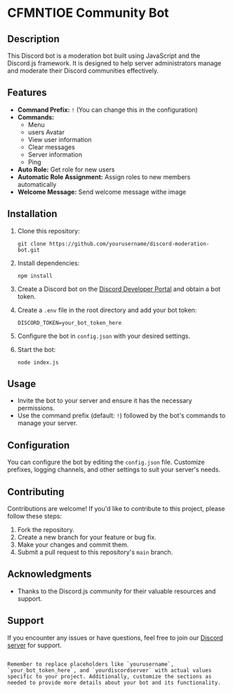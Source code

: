 
# CFMNTIOE Community Bot

## Description

This Discord bot is a moderation bot built using JavaScript and the Discord.js framework.
It is designed to help server administrators manage and moderate their Discord communities effectively.

## Features

- **Command Prefix:** `!` (You can change this in the configuration)
- **Commands:**
  - Menu 
  - users Avatar
  - View user information
  - Clear messages
  - Server information
  - Ping
- **Auto Role:** Get role for new users
- **Automatic Role Assignment:** Assign roles to new members automatically
- **Welcome Message:** Send welcome message withe image 

## Installation

1. Clone this repository:

   ```
   git clone https://github.com/yourusername/discord-moderation-bot.git
   ```

2. Install dependencies:

   ```
   npm install
   ```

3. Create a Discord bot on the [Discord Developer Portal](https://discord.com/developers/applications) and obtain a bot token.

4. Create a `.env` file in the root directory and add your bot token:

   ```
   DISCORD_TOKEN=your_bot_token_here
   ```

5. Configure the bot in `config.json` with your desired settings.

6. Start the bot:

   ```
   node index.js
   ```

## Usage

- Invite the bot to your server and ensure it has the necessary permissions.
- Use the command prefix (default: `!`) followed by the bot's commands to manage your server.

## Configuration

You can configure the bot by editing the `config.json` file. Customize prefixes, logging channels, and other settings to suit your server's needs.

## Contributing

Contributions are welcome! If you'd like to contribute to this project, please follow these steps:

1. Fork the repository.
2. Create a new branch for your feature or bug fix.
3. Make your changes and commit them.
4. Submit a pull request to this repository's `main` branch.

## Acknowledgments

- Thanks to the Discord.js community for their valuable resources and support.

## Support

If you encounter any issues or have questions, feel free to join our [Discord server](https://discord.gg/yourdiscordserver) for support.

```

Remember to replace placeholders like `yourusername`, `your_bot_token_here`, and `yourdiscordserver` with actual values specific to your project. Additionally, customize the sections as needed to provide more details about your bot and its functionality.
